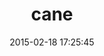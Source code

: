 ---
layout: post
title:  "cane"
repo:   "square/cane"
date:   2015-02-18 17:25:45
gemurl: http://github.com/square/cane
---